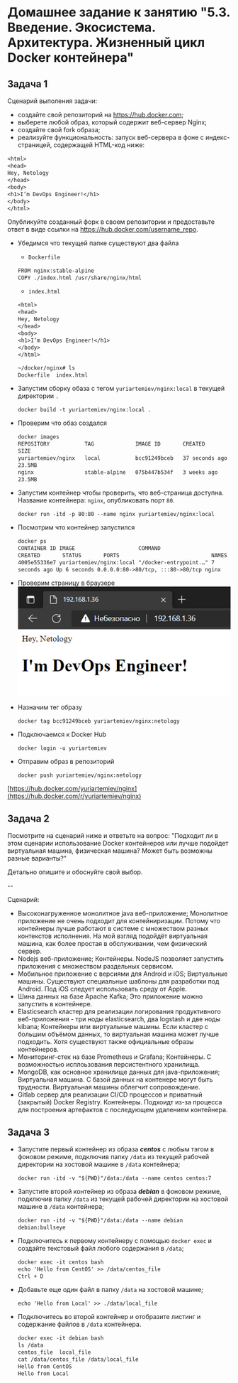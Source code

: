 # Домашнее задание к занятию "5.3. Введение. Экосистема. Архитектура. Жизненный цикл Docker контейнера"  
## Задача 1

Сценарий выполения задачи:

- создайте свой репозиторий на https://hub.docker.com;
- выберете любой образ, который содержит веб-сервер Nginx;
- создайте свой fork образа;
- реализуйте функциональность:
запуск веб-сервера в фоне с индекс-страницей, содержащей HTML-код ниже:
```
<html>
<head>
Hey, Netology
</head>
<body>
<h1>I’m DevOps Engineer!</h1>
</body>
</html>
```
Опубликуйте созданный форк в своем репозитории и предоставьте ответ в виде ссылки на https://hub.docker.com/username_repo.

- Убедимся что текущей папке существуют два файла
    - `Dockerfile`
    ```
    FROM nginx:stable-alpine
    COPY ./index.html /usr/share/nginx/html
    ```
    - `index.html`
    ```
    <html>
    <head>
    Hey, Netology
    </head>
    <body>
    <h1>I’m DevOps Engineer!</h1>
    </body>
    </html>
    ```
  
    ```
    ~/docker/nginx# ls
    Dockerfile  index.html
    ```
- Запустим сборку обаза с тегом `yuriartemiev/nginx:local` в текущей директории `.`  
    ```
    docker build -t yuriartemiev/nginx:local .
    ```
- Проверим что обаз создался
    ```
    docker images
    REPOSITORY           TAG             IMAGE ID       CREATED          SIZE
    yuriartemiev/nginx   local           bcc91249bceb   37 seconds ago   23.5MB
    nginx                stable-alpine   075b447b534f   3 weeks ago      23.5MB
    ```
- Запустим контейнер чтобы проверить, что веб-страница доступна. Название контейнера: `nginx`, опубликовать порт `80`.
    ```
    docker run -itd -p 80:80 --name nginx yuriartemiev/nginx:local
    ```
- Посмотрим что контейнер запустился
    ```
    docker ps
    CONTAINER ID IMAGE                    COMMAND                CREATED       STATUS       PORTS                             NAMES
    4005e55336e7 yuriartemiev/nginx:local "/docker-entrypoint.…" 7 seconds ago Up 6 seconds 0.0.0.0:80->80/tcp, :::80->80/tcp nginx
    ```
- Проверим страницу в браузере  
    ![05-virt-03-docker-01.png](05-virt-03-docker-01.png)  
- Назначим тег образу
    ```
    docker tag bcc91249bceb yuriartemiev/nginx:netology
    ```
- Подключаемся к Docker Hub
    ```
    docker login -u yuriartemiev
    ```
- Отправим образ в репозиторий
    ```
    docker push yuriartemiev/nginx:netology
    ```
[https://hub.docker.com/yuriartemiev/nginx](https://hub.docker.com/r/yuriartemiev/nginx)


## Задача 2

Посмотрите на сценарий ниже и ответьте на вопрос:
"Подходит ли в этом сценарии использование Docker контейнеров или лучше подойдет виртуальная машина, физическая машина? Может быть возможны разные варианты?"

Детально опишите и обоснуйте свой выбор.

--

Сценарий:

- Высоконагруженное монолитное java веб-приложение;
Монолитное приложение не очень подходит для контейниризации. Потому что контейнеры лучше работают в системе с множеством разных контекстов исполнения. На мой взгляд подойдёт виртуальная машина, как более простая в обслуживании, чем физический сервер.  
- Nodejs веб-приложение;
Контейнеры. NodeJS позволяет запустить приложения с множеством раздельных сервисом.  
- Мобильное приложение c версиями для Android и iOS;
Виртуальные машины. Существуют специальные шаблоны для разработки под Android. Под iOS следует использовать среду от Apple.  
- Шина данных на базе Apache Kafka;
Это приложение можно запустить в контейнере.  
- Elasticsearch кластер для реализации логирования продуктивного веб-приложения - три ноды elasticsearch, два logstash и две ноды kibana;
Контейнеры или виртуальные машины. Если кластер с большим объёмом данных, то виртуальная машина может лучше подходить. Хотя существуют также официальные образы контейнеров.  
- Мониторинг-стек на базе Prometheus и Grafana;
Контейнеры. С возможностью исплоьзования персистентного хранилища.  
- MongoDB, как основное хранилище данных для java-приложения;
Виртуальная машина. С базой данных на контенере могут быть трудности. Виртуальная машины облегчит сопровождение.   
- Gitlab сервер для реализации CI/CD процессов и приватный (закрытый) Docker Registry.
Контейнеры. Подхоидт из-за процесса для построения артефактов с последующем удалением контейнера.  

## Задача 3

- Запустите первый контейнер из образа ***centos*** c любым тэгом в фоновом режиме, подключив папку ```/data``` из текущей рабочей директории на хостовой машине в ```/data``` контейнера;
    ```
    docker run -itd -v "${PWD}"/data:/data --name centos centos:7
    ```
- Запустите второй контейнер из образа ***debian*** в фоновом режиме, подключив папку ```/data``` из текущей рабочей директории на хостовой машине в ```/data``` контейнера;
    ```
    docker run -itd -v "${PWD}"/data:/data --name debian debian:bullseye
    ```
- Подключитесь к первому контейнеру с помощью ```docker exec``` и создайте текстовый файл любого содержания в ```/data```;
    ```
    docker exec -it centos bash
    echo 'Hello from CentOS' >> /data/centos_file
    Ctrl + D
    ```
- Добавьте еще один файл в папку ```/data``` на хостовой машине;
    ```
    echo 'Hello from Local' >> ./data/local_file
    ```
- Подключитесь во второй контейнер и отобразите листинг и содержание файлов в ```/data``` контейнера.
    ```
    docker exec -it debian bash
    ls /data
    centos_file  local_file
    cat /data/centos_file /data/local_file
    Hello from CentOS
    Hello from Local
    ```
 
 
